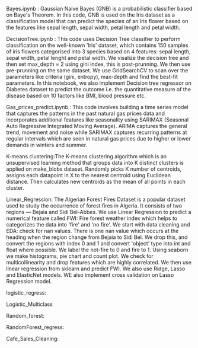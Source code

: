 Bayes.ipynb : Gaussian Naive Bayes (GNB) is a probabilistic classifier based on Baye's Theorem. In this code, GNB is used on the Iris dataset as a classification model that can predict the species of an Iris flower based on the features like sepal length, sepal width, petal length and petal width.

DecisionTree.ipynb : This code uses Decision Tree classifier to perform classification on the well-known 'Iris' dataset, which contains 150 samples of iris flowers categorised into 3 species based on 4 features: sepal length, sepal width, petal lenght and petal width. We visalize the decision tree and then set max_depth = 2 using gini index, this is post-prunning. We then use pre-prunning on the same dataset. We use GridSearchCV to scan over the parameters like criteria (gini, entropy), max-depth and find the best-fit parameters. In this notebook, we also implement Decision tree regressor on Diabetes dataset to predict the outcome i.e. the quantitative measure of the disease based on 10 factors like BMI, blood pressure etc. 

Gas_prices_predict.ipynb : This code involves building a time series model that captures the patterns in the past natural gas prices data and incorporates additional features like seasonality using SARIMAX (Seasonal Auto Regressive Integrated Moving Average). ARIMA captures the general trend, movement and noise while SARIMAX captures recurring patterns at regular intervals which are seen in natural gas prices due to higher or lower demands in winters and summer.

K-means clustering:The K-means clustering algorithm which is an unsupervised learning method that groups data into K distinct clusters is applied on make_blobs dataset. Randomly picks K number of centroids, assigns each datapoint in X to the nearest centroid using Euclidean distance. Then calculates new centroids as the mean of all points in each cluster.

Linear_Regression: The Algerian Forest Fires Dataset is a popular dataset used to study the occurrence of forest fires in Algeria. It consists of two regions — Bejaia and Sidi Bel-Abbes. We use Linear Regression to predict a numerical feature called FWI: Fire forest weather index which helps to categorizes the data into 'fire' and 'no fire'.  We start with data cleaning and EDA: check for nan values. There is one nan value which occurs at the heading when the region change from Bejaia to Sidi Bel. We drop this, and convert the regions with index 0 and 1 and convert 'object' type into int and float where possible. We label the not-fire to 0 and fire to 1. Using seaborn we make histograms, pie chart and count plot. We check for multicollinearity and drop features which are highly correlated. We then use linear regression from sklearn and predict FWI. We also use Ridge, Lasso and ElasticNet models. WE also implement cross validation on Lasso Regression model.

logistic_regress:

Logistic_Multiclass

Random_forest:

RandomForest_regress:

Cafe_Sales_Cleaning: 
